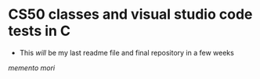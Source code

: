 # CS50 classes and visual studio code tests in C 

  - This *will* be my last readme file and final repository in a few weeks



 _memento mori_
